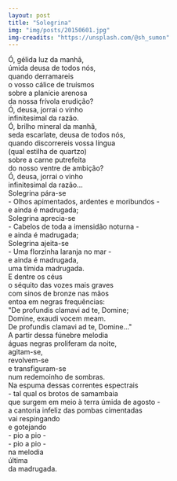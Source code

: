```yaml
---
layout: post
title: "Solegrina"
img: "img/posts/20150601.jpg"
img-creadits: "https://unsplash.com/@sh_sumon"
---
```


Ó, gélida luz da manhã,<br>
úmida deusa de todos nós,<br>
quando derramareis<br>
o vosso cálice de truísmos<br>
sobre a planície arenosa<br>
da nossa frívola erudição?<br>
Ó, deusa, jorrai o vinho<br>
infinitesimal da razão.<br>
Ó, brilho mineral da manhã,<br>
seda escarlate, deusa de todos nós,<br>
quando discorrereis vossa língua<br>
(qual estilha de quartzo)<br>
sobre a carne putrefeita<br>
do nosso ventre de ambição?<br>
Ó, deusa, jorrai o vinho<br>
infinitesimal da razão…<br>
Solegrina pára-se<br>
\- Olhos apimentados, ardentes e moribundos -<br>
e ainda é madrugada;<br>
Solegrina aprecia-se<br>
\- Cabelos de toda a imensidão noturna -<br>
e ainda é madrugada;<br>
Solegrina ajeita-se<br>
\- Uma florzinha laranja no mar -<br>
e ainda é madrugada,<br>
uma tímida madrugada.<br>
E dentre os céus<br>
o séquito das vozes mais graves<br>
com sinos de bronze nas mãos<br>
entoa em negras frequências:<br>
"De profundis clamavi ad te, Domine;<br>
Domine, exaudi vocem meam.<br>
De profundis clamavi ad te, Domine…"<br>
A partir dessa fúnebre melodia<br>
águas negras proliferam da noite,<br>
agitam-se,<br>
revolvem-se<br>
e transfiguram-se<br>
num redemoinho de sombras.<br>
Na espuma dessas correntes espectrais<br>
\- tal qual os brotos de samambaia<br>
que surgem em meio à terra úmida de agosto -<br>
a cantoria infeliz das pombas cimentadas<br>
vai respingando<br>
e gotejando<br>
\- pio a pio -<br>
\- pio a pio -<br>
na melodia<br>
última<br>
da madrugada.
